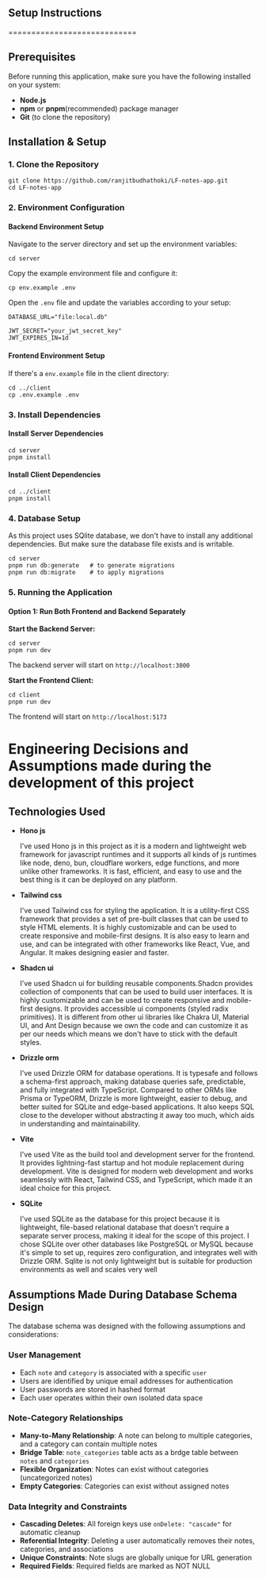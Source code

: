 ## Setup Instructions
============================

Prerequisites
-------------

Before running this application, make sure you have the following installed on your system:

-   **Node.js**
-   **npm** or **pnpm**(recommended) package manager
-   **Git** (to clone the repository)

Installation & Setup
--------------------

### 1\. Clone the Repository

```
git clone https://github.com/ranjitbudhathoki/LF-notes-app.git
cd LF-notes-app

```

### 2\. Environment Configuration

#### Backend Environment Setup

Navigate to the server directory and set up the environment variables:

```
cd server

```

Copy the example environment file and configure it:

```
cp env.example .env

```

Open the `.env` file and update the variables according to your setup:

```
DATABASE_URL="file:local.db"

JWT_SECRET="your_jwt_secret_key"
JWT_EXPIRES_IN=1d

```

#### Frontend Environment Setup

If there's a `env.example` file in the client directory:

```
cd ../client
cp .env.example .env

```


### 3\. Install Dependencies

#### Install Server Dependencies

```
cd server
pnpm install

```

#### Install Client Dependencies

```
cd ../client
pnpm install

```

### 4\. Database Setup

As this project uses SQlite database, we don't have to install any additional dependencies. But make sure the database file exists and is writable.

```
cd server
pnpm run db:generate   # to generate migrations
pnpm run db:migrate    # to apply migrations
```

### 5\. Running the Application

#### Option 1: Run Both Frontend and Backend Separately

**Start the Backend Server:**

```
cd server
pnpm run dev

```

The backend server will start on `http://localhost:3000`

**Start the Frontend Client:**

```
cd client
pnpm run dev

```

The frontend will start on `http://localhost:5173`

# Engineering Decisions and Assumptions made during the development of this project

Technologies Used
-------------
- **Hono js**

  I've used Hono js in this project as it is a modern and lightweight web framework for javascript runtimes and it  supports all kinds of js runtimes like node, deno, bun, cloudflare workers, edge functions, and more unlike other frameworks. It is fast, efficient, and easy to use and the best thing is it can be deployed on any platform.

- **Tailwind css**

  I've used Tailwind css for styling the application. It is a utility-first CSS framework that provides a set of pre-built classes that can be used to style HTML elements. It is highly customizable and can be used to create responsive and mobile-first designs. It is also easy to learn and use, and can be integrated with other frameworks like React, Vue, and Angular. It makes designing easier and faster.

- **Shadcn ui**

  I've used Shadcn ui for building reusable components.Shadcn provides collection of components that can be used to build user interfaces. It is highly customizable and can be used to create responsive and mobile-first designs. It provides accessible ui components (styled radix primitives). It is different from other ui libraries like Chakra UI, Material UI, and Ant Design because we own the code and can customize it as per our needs which means we don't have to stick with the default styles.

- **Drizzle orm**

  I've used Drizzle ORM for database operations. It is typesafe and follows a schema-first approach, making database queries safe, predictable, and fully integrated with TypeScript. Compared to other ORMs like Prisma or TypeORM, Drizzle is more lightweight, easier to debug, and better suited for SQLite and edge-based applications. It also keeps SQL close to the developer without abstracting it away too much, which aids in understanding and maintainability.

- **Vite**

  I've used Vite as the build tool and development server for the frontend. It provides lightning-fast startup and hot module replacement during development. Vite is designed for modern web development and works seamlessly with React, Tailwind CSS, and TypeScript, which made it an ideal choice for this project.

- **SQLite**

  I've used SQLite as the database for this project because it is lightweight, file-based relational database that doesn't require a separate server process, making it ideal for the scope of this project. I chose SQLite over other databases like PostgreSQL or MySQL because it's simple to set up, requires zero configuration, and integrates well with Drizzle ORM. Sqlite is not only lightweight but is suitable for production environments as well and scales very well



## Assumptions Made During Database Schema Design

The database schema was designed with the following assumptions and considerations:

### User Management
-   Each `note` and `category` is associated with a specific `user`
-   Users are identified by unique email addresses for authentication
-   User passwords are stored in hashed format
-   Each user operates within their own isolated data space

### Note-Category Relationships

-   **Many-to-Many Relationship**: A note can belong to multiple categories, and a category can contain multiple notes
-   **Bridge Table**: `note_categories` table acts as a brdge table between `notes` and `categories`
-   **Flexible Organization**: Notes can exist without categories (uncategorized notes)
-   **Empty Categories**: Categories can exist without assigned notes

### Data Integrity and Constraints

-   **Cascading Deletes**: All foreign keys use `onDelete: "cascade"` for automatic cleanup
-   **Referential Integrity**: Deleting a user automatically removes their notes, categories, and associations
-   **Unique Constraints**: Note slugs are globally unique for URL generation
-   **Required Fields**: Required fields are marked as NOT NULL
